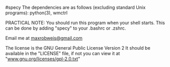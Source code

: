 #specy
The dependencies are as follows (excluding standard Unix programs):
        python(3),
        wmctrl

PRACTICAL NOTE:  You should run this program when your shell starts.
This can be done by adding "specy" to your .bashrc or .zshrc.

Email me at maxrobweis@gmail.com


The license is the GNU General Public License Version 2
It should be available in the "LICENSE" file,
if not you can view it at "www.gnu.org/licenses/gpl-2.0.txt"

